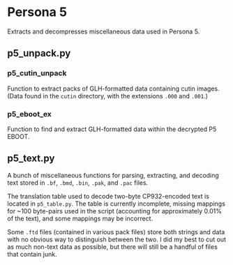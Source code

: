 # Persona 5

Extracts and decompresses miscellaneous data used in Persona 5.

## p5_unpack.py

### p5_cutin_unpack

Function to extract packs of GLH-formatted data containing cutin images.
(Data found in the `cutin` directory, with the extensions `.000` and `.001`.)

### p5_eboot_ex

Function to find and extract GLH-formatted data within the decrypted P5 EBOOT.

## p5_text.py

A bunch of miscellaneous functions for parsing, extracting, and decoding text
stored in `.bf`, `.bmd`, `.bin`, `.pak`, and `.pac` files.

The translation table used to decode two-byte CP932-encoded text is located in
`p5_table.py`. The table is currently incomplete, missing mappings for ~100
byte-pairs used in the script (accounting for approximately 0.01% of the text),
and some mappings may be incorrect.

Some `.ftd` files (contained in various pack files) store both strings and data
with no obvious way to distinguish between the two. I did my best to cut out as
much non-text data as possible, but there will still be a handful of files that
contain junk.